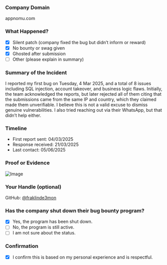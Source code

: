 ### Company Domain

appnomu.com

### What Happened?

- [x] Silent patch (company fixed the bug but didn’t inform or reward)
- [x] No bounty or swag given
- [x] Ghosted after submission
- [ ] Other (please explain in summary)

### Summary of the Incident

I reported my first bug on Tuesday, 4 Mar 2025, and a total of 8 issues including SQL injection, account takeover, and business logic flaws. Initially, the team acknowledged the reports, but later rejected all of them citing that the submissions came from the same IP and country, which they claimed made them unverifiable. I believe this is not a valid excuse to dismiss genuine vulnerabilities. I also tried reaching out via their WhatsApp, but that didn’t help either.

### Timeline

- First report sent: 04/03/2025
- Response received: 21/03/2025
- Last contact: 05/06/2025

### Proof or Evidence

![Image](https://github.com/user-attachments/assets/c298a74d-c1d1-4953-b5c6-56a99ff92c4b)

### Your Handle (optional)

GitHub: [@fraklinde3mon](https://github.com/fraklinde3mon)

### Has the company shut down their bug bounty program?

- [x] Yes, the program has been shut down.
- [ ] No, the program is still active.
- [ ] I am not sure about the status.

### Confirmation

- [x] I confirm this is based on my personal experience and is respectful.
